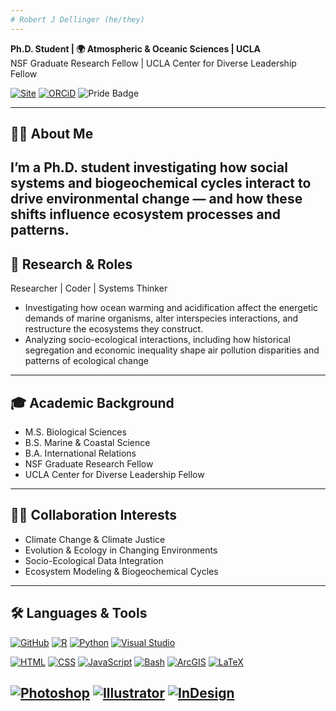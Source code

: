 ```yaml
---
# Robert J Dellinger (he/they)
---
```

**Ph.D. Student | 🌍 Atmospheric & Oceanic Sciences | UCLA**  
NSF Graduate Research Fellow | UCLA Center for Diverse Leadership Fellow  

[![Site](https://img.shields.io/badge/Site-robdellinger.com-555?logo=internet-explorer&logoColor=white)](https://robdellinger.com)
[![ORCiD](https://img.shields.io/badge/ORCiD-0009--0009--3524--4041-black.svg)](https://orcid.org/0009-0009-3524-4041)  ![Pride Badge](https://pride-badges.pony.workers.dev/static/v1?label=&labelColor=%23555&stripeWidth=8&stripeColors=E40303%2CFF8C00%2CFFED00%2C008026%2C24408E%2C732982)

---

## ✋🏽 About Me

I’m a Ph.D. student investigating how social systems and biogeochemical cycles interact to drive environmental change — and how these shifts influence ecosystem processes and patterns.
---

## 🔬 Research & Roles

Researcher | Coder | Systems Thinker

- Investigating how ocean warming and acidification affect the energetic demands of marine organisms, alter interspecies interactions, and restructure the ecosystems they construct.
- Analyzing socio-ecological interactions, including how historical segregation and economic inequality shape air pollution disparities and patterns of ecological change  

---

## 🎓 Academic Background

- M.S. Biological Sciences  
- B.S. Marine & Coastal Science  
- B.A. International Relations  
- NSF Graduate Research Fellow  
- UCLA Center for Diverse Leadership Fellow

---

## 🤝🏽 Collaboration Interests

-  Climate Change & Climate Justice  
-  Evolution & Ecology in Changing Environments  
-  Socio-Ecological Data Integration  
-  Ecosystem Modeling & Biogeochemical Cycles

---

## 🛠️ Languages & Tools

[![GitHub](https://img.shields.io/badge/GitHub-181717?logo=github&logoColor=white)](https://github.com/)  [![R](https://img.shields.io/badge/-R-276DC3?logo=r&logoColor=white)](https://www.r-project.org/)  [![Python](https://img.shields.io/badge/-Python-3776AB?logo=python&logoColor=white)](https://www.python.org/)  [![Visual Studio](https://badgen.net/badge/icon/visualstudio?icon=visualstudio&label)](https://visualstudio.microsoft.com)  

[![HTML](https://img.shields.io/badge/-HTML5-E34F26?logo=html5&logoColor=white)](https://developer.mozilla.org/en-US/docs/Web/HTML)  [![CSS](https://img.shields.io/badge/-CSS3-1572B6?logo=css3&logoColor=white)](https://developer.mozilla.org/en-US/docs/Web/CSS)  [![JavaScript](https://img.shields.io/badge/-JS-F7DF1E?logo=javascript&logoColor=black)](https://developer.mozilla.org/en-US/docs/Web/JavaScript)  [![Bash](https://img.shields.io/badge/-Bash-4EAA25?logo=gnubash&logoColor=white)](https://www.gnu.org/software/bash/)  [![ArcGIS](https://img.shields.io/badge/-ArcGIS-4479A1?logo=esri&logoColor=white)](https://www.esri.com/)  [![LaTeX](https://img.shields.io/badge/-LaTeX-008080?logo=latex&logoColor=white)](https://www.latex-project.org/)  

[![Photoshop](https://img.shields.io/badge/-Photoshop-31A8FF?logo=adobephotoshop&logoColor=white)](https://www.adobe.com/products/photoshop.html)  [![Illustrator](https://img.shields.io/badge/-Illustrator-FF9A00?logo=adobeillustrator&logoColor=white)](https://www.adobe.com/products/illustrator.html) [![InDesign](https://img.shields.io/badge/-InDesign-EA4C89?logo=adobeindesign&logoColor=white)](https://www.adobe.com/products/indesign.html)
---
